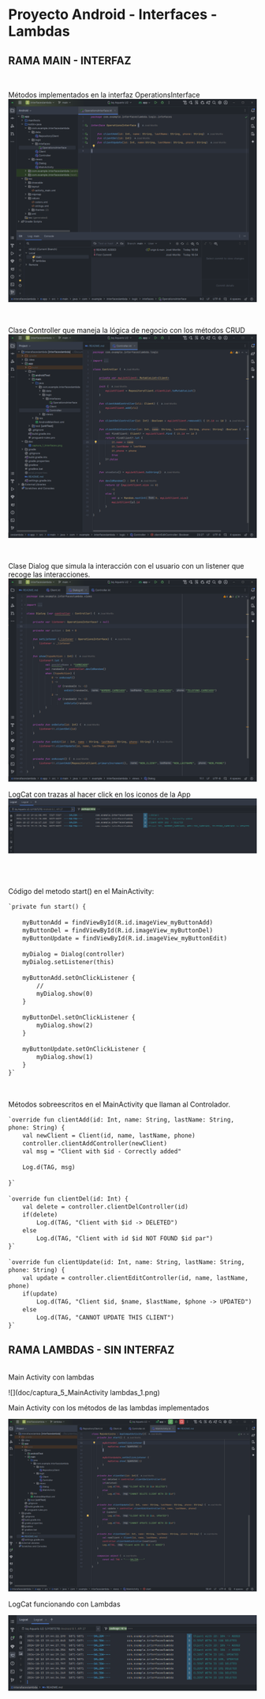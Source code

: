 # Proyecto Android - Interfaces - Lambdas

## RAMA MAIN - INTERFAZ
<br>

Métodos implementados en la interfaz OperationsInterface
![](doc/captura_1_Interfaces.png)

<br>

Clase Controller que maneja la lógica de negocio con los métodos CRUD
![](doc/captura_2_ClaseController.png)

<br>

Clase Dialog que simula la interacción con el usuario con un listener que recoge las interacciones.
<br>
![](doc/captura_3_ClaseDialog.png)

LogCat con trazas al hacer click en los iconos de la App
<br>
![](doc/captura_4_logconsole.png)

<br>
<br>
<br>
Código del metodo start() en el MainActivity:
<br>

    `private fun start() {

        myButtonAdd = findViewById(R.id.imageView_myButtonAdd)
        myButtonDel = findViewById(R.id.imageView_myButtonDel)
        myButtonUpdate = findViewById(R.id.imageView_myButtonEdit)

        myDialog = Dialog(controller)
        myDialog.setListener(this)

        myButtonAdd.setOnClickListener {
            //
            myDialog.show(0)
        }

        myButtonDel.setOnClickListener {
            myDialog.show(2)
        }

        myButtonUpdate.setOnClickListener {
            myDialog.show(1)
        }
    }`

<br>
<br>
Métodos sobreescritos en el MainActivity que llaman al Controlador.
<br>

    `override fun clientAdd(id: Int, name: String, lastName: String, phone: String) {
        val newClient = Client(id, name, lastName, phone)
        controller.clientAddController(newClient)
        val msg = "Client with $id - Correctly added"

        Log.d(TAG, msg)

    }`

    `override fun clientDel(id: Int) {
        val delete = controller.clientDelController(id)
        if(delete)
            Log.d(TAG, "Client with $id -> DELETED")
        else
            Log.d(TAG, "Client with id $id NOT FOUND $id par")
    }`

    `override fun clientUpdate(id: Int, name: String, lastName: String, phone: String) {
        val update = controller.clientEditController(id, name, lastName, phone)
        if(update)
            Log.d(TAG, "Client $id, $name, $lastName, $phone -> UPDATED")
        else
            Log.d(TAG, "CANNOT UPDATE THIS CLIENT")
    }`

## RAMA LAMBDAS - SIN INTERFAZ
<br>
Main Activity con lambdas 

![](doc/captura_5_MainActivity lambdas_1.png)

Main Activity con los métodos de las lambdas implementados

![](doc/captura_6_MainActivityLambdas_2.png)

LogCat funcionando con Lambdas

![](doc/captura_7_logCatConLambdas.png)



